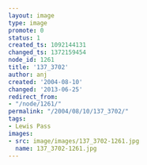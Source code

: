```yaml
---
layout: image
type: image
promote: 0
status: 1
created_ts: 1092144131
changed_ts: 1372159454
node_id: 1261
title: '137_3702'
author: anj
created: '2004-08-10'
changed: '2013-06-25'
redirect_from:
- "/node/1261/"
permalink: "/2004/08/10/137_3702/"
tags:
- Lewis Pass
images:
- src: image/images/137_3702-1261.jpg
  name: 137_3702-1261.jpg
---
```


